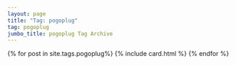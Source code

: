 ```yaml
---
layout: page
title: "Tag: pogoplug"
tag: pogoplug
jumbo_title: pogoplug Tag Archive
---
```


{% for post in site.tags.pogoplug%}
{% include card.html %}
{% endfor %}
